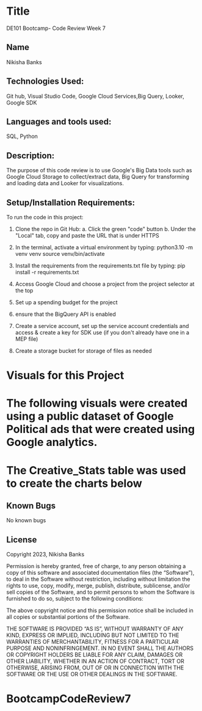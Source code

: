# Title
DE101 Bootcamp- Code Review Week 7

## Name
Nikisha Banks

## Technologies Used: 
Git hub, Visual Studio Code, Google Cloud Services,Big Query, Looker, Google SDK

## Languages and tools used: 
SQL, Python

## Description:
The purpose of this code review is to use Google's Big Data tools such as Google Cloud Storage to collect/extract data, Big Query for transforming and loading data and Looker for visualizations. 

## Setup/Installation Requirements:
To run the code in this project:
1. Clone the repo in Git Hub: 
   a. Click the green "code" button
   b. Under the "Local" tab, copy and paste the URL that is under HTTPS
      
2. In the terminal, activate a virtual environment by typing: 
        python3.10 -m venv venv
        source venv/bin/activate
3. Install the requirements from the requirements.txt file by typing:
        pip install -r requirements.txt
4.  Access Google Cloud and choose a project from the project selector at the top
5.  Set up a spending budget for the project
6.  ensure that the BigQuery API is enabled
7.  Create a service account, set up the service account credentials and access & create a key for SDK use (if you don't already have one in a MEP file)
8.  Create a storage bucket for storage of files as needed

# Visuals for this Project
# The following visuals were created using a public dataset of Google Political ads that were created using Google analytics.
# The Creative_Stats table was used to create the charts below
   
## Known Bugs
No known bugs

## License
Copyright 2023, Nikisha Banks

Permission is hereby granted, free of charge, to any person obtaining a copy of this software and associated documentation files (the “Software”), to deal in the Software without restriction, including without limitation the rights to use, copy, modify, merge, publish, distribute, sublicense, and/or sell copies of the Software, and to permit persons to whom the Software is furnished to do so, subject to the following conditions:

The above copyright notice and this permission notice shall be included in all copies or substantial portions of the Software.

THE SOFTWARE IS PROVIDED “AS IS”, WITHOUT WARRANTY OF ANY KIND, EXPRESS OR IMPLIED, INCLUDING BUT NOT LIMITED TO THE WARRANTIES OF MERCHANTABILITY, FITNESS FOR A PARTICULAR PURPOSE AND NONINFRINGEMENT. IN NO EVENT SHALL THE AUTHORS OR COPYRIGHT HOLDERS BE LIABLE FOR ANY CLAIM, DAMAGES OR OTHER LIABILITY, WHETHER IN AN ACTION OF CONTRACT, TORT OR OTHERWISE, ARISING FROM, OUT OF OR IN CONNECTION WITH THE SOFTWARE OR THE USE OR OTHER DEALINGS IN THE SOFTWARE.
# BootcampCodeReview7
